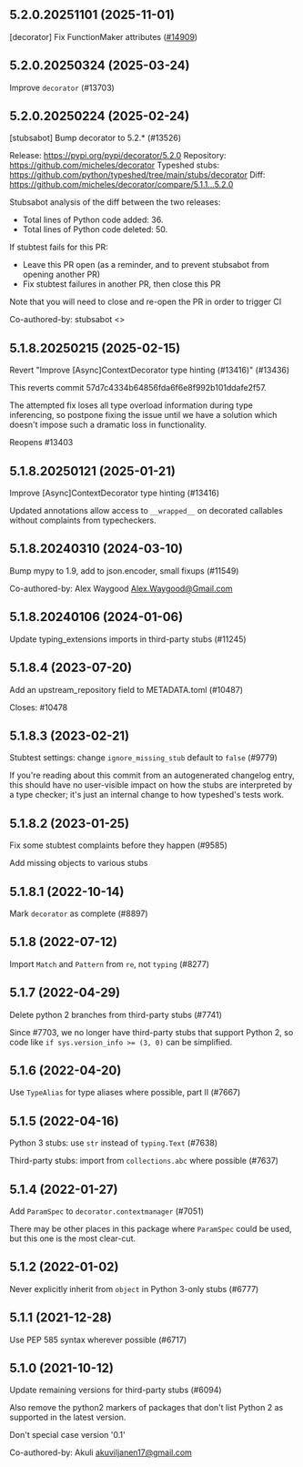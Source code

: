 ## 5.2.0.20251101 (2025-11-01)

[decorator] Fix FunctionMaker attributes ([#14909](https://github.com/python/typeshed/pull/14909))

## 5.2.0.20250324 (2025-03-24)

Improve `decorator` (#13703)

## 5.2.0.20250224 (2025-02-24)

[stubsabot] Bump decorator to 5.2.* (#13526)

Release: https://pypi.org/pypi/decorator/5.2.0
Repository: https://github.com/micheles/decorator
Typeshed stubs: https://github.com/python/typeshed/tree/main/stubs/decorator
Diff: https://github.com/micheles/decorator/compare/5.1.1...5.2.0

Stubsabot analysis of the diff between the two releases:
 - Total lines of Python code added: 36.
 - Total lines of Python code deleted: 50.

If stubtest fails for this PR:
- Leave this PR open (as a reminder, and to prevent stubsabot from opening another PR)
- Fix stubtest failures in another PR, then close this PR

Note that you will need to close and re-open the PR in order to trigger CI

Co-authored-by: stubsabot <>

## 5.1.8.20250215 (2025-02-15)

Revert "Improve [Async]ContextDecorator type hinting (#13416)" (#13436)

This reverts commit 57d7c4334b64856fda6f6e8f992b101ddafe2f57.

The attempted fix loses all type overload information during type
inferencing, so postpone fixing the issue until we have a solution
which doesn't impose such a dramatic loss in functionality.

Reopens #13403

## 5.1.8.20250121 (2025-01-21)

Improve [Async]ContextDecorator type hinting (#13416)

Updated annotations allow access to `__wrapped__` on
decorated callables without complaints from typecheckers.

## 5.1.8.20240310 (2024-03-10)

Bump mypy to 1.9, add to json.encoder, small fixups (#11549)

Co-authored-by: Alex Waygood <Alex.Waygood@Gmail.com>

## 5.1.8.20240106 (2024-01-06)

Update typing_extensions imports in third-party stubs (#11245)

## 5.1.8.4 (2023-07-20)

Add an upstream_repository field to METADATA.toml (#10487)

Closes: #10478

## 5.1.8.3 (2023-02-21)

Stubtest settings: change `ignore_missing_stub` default to `false` (#9779)

If you're reading about this commit from an autogenerated changelog entry, this should have no user-visible impact on how the stubs are interpreted by a type checker; it's just an internal change to how typeshed's tests work.

## 5.1.8.2 (2023-01-25)

Fix some stubtest complaints before they happen (#9585)

Add missing objects to various stubs

## 5.1.8.1 (2022-10-14)

Mark `decorator` as complete (#8897)

## 5.1.8 (2022-07-12)

Import `Match` and `Pattern` from `re`, not `typing` (#8277)

## 5.1.7 (2022-04-29)

Delete python 2 branches from third-party stubs (#7741)

Since #7703, we no longer have third-party stubs that support Python 2, so code like `if sys.version_info >= (3, 0)` can be simplified.

## 5.1.6 (2022-04-20)

Use `TypeAlias` for type aliases where possible, part II (#7667)

## 5.1.5 (2022-04-16)

Python 3 stubs: use `str` instead of `typing.Text` (#7638)

Third-party stubs: import from `collections.abc` where possible (#7637)

## 5.1.4 (2022-01-27)

Add `ParamSpec` to `decorator.contextmanager` (#7051)

There may be other places in this package where `ParamSpec` could be used, but this one is the most clear-cut.

## 5.1.2 (2022-01-02)

Never explicitly inherit from `object` in Python 3-only stubs (#6777)

## 5.1.1 (2021-12-28)

Use PEP 585 syntax wherever possible (#6717)

## 5.1.0 (2021-10-12)

Update remaining versions for third-party stubs (#6094)

Also remove the python2 markers of packages that don't list Python 2
as supported in the latest version.

Don't special case version '0.1'

Co-authored-by: Akuli <akuviljanen17@gmail.com>

